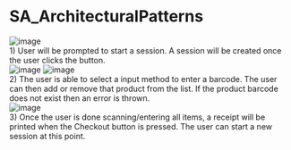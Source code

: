 # SA_ArchitecturalPatterns
![image](https://user-images.githubusercontent.com/88805493/199153440-45bcf173-c3a5-4347-aa43-7da3f37a31f9.png)
<br>1) User will be prompted to start a session. A session will be created once the user clicks the button.<br>
![image](https://user-images.githubusercontent.com/88805493/199153499-aeedea49-ed9f-49f0-abe3-ccdc18813fca.png)
![image](https://user-images.githubusercontent.com/88805493/199154199-256b57bd-d84c-4687-965d-52f518c35daa.png)
<br>2) The user is able to select a input method to enter a barcode. The user can then add or remove that product from the list. If the product barcode does not exist then an error is thrown.<br>
![image](https://user-images.githubusercontent.com/88805493/199153550-b684926a-b4fd-4ef1-bdf5-8a38bd965f1b.png)
<br>3) Once the user is done scanning/entering all items, a receipt will be printed when the Checkout button is pressed. The user can start a new session at this point.<br>
